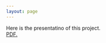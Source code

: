 ```yaml
---
layout: page  
---
```

Here is the presentatino of this project.  
<a href="https://szuhannah.github.io/Microbial-graph/docs/Final_Project.pdf" target="_blank">PDF.</a>
